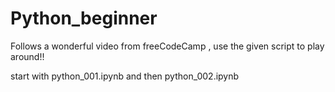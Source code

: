 # Python_beginner
Follows a wonderful video from freeCodeCamp , use the given script to play around!!

start with 
python_001.ipynb
and then
python_002.ipynb
